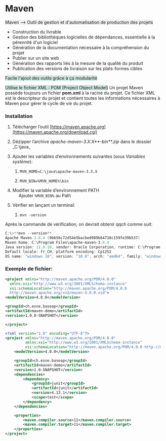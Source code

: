 # Maven

<span style="background:rgba(140, 140, 140, 0.12)">Maven --> Outil de gestion et d'automatisation de production des projets</span>
- Construction du livrable
- Gestion des bibliothèques logicielles de dépendances, essentielle à la pérennité d'un logiciel
- Génération de la documentation nécessaire à la compréhension du projet
- Publier sur un site web
- Génération des rapports liés à la mesure de la qualité du produit
- Publication des versions de livraison sur les plats-formes cibles

<span style="background:rgba(3, 135, 102, 0.2)">Facile l'ajout des outils grâce à ça modularité</span>

<span style="background:rgba(3, 135, 102, 0.2)">Utilise le fichier XML : POM (Project Object Model)</span>
Un projet Maven possède toujours un fichier **pom.xml** à la racine du projet. Ce fichier XML est le descripteur du projet et contient toutes les informations nécessaires à Maven pour gérer le cycle de vie du projet.

### Installation
1. Télécharger l’outil [https://maven.apache.org](https://maven.apache.org/download.cgi)
2. Dézipper l’archive _apache-maven-3.X.X**-bin**.zip_ dans le dossier _C:\java\_
3. Ajouter les variables d’environnements suivantes (sous _Variables système_):  
    1.  ```MVN_HOME=C:\java\apache-maven-3.X.X```
        
    2. ```MVN_BIN=%MVN_HOME%\bin```
        
4. Modifier la variable d’environnement PATH  
         Ajouter ```%MVN_BIN%``` au Path  
      
    
5. Vérifier en lançant un terminal:  
    1. ```mvn -version```

Après la commande de vérification, on devrait obtenir qqch comme suit:

```Powershell
C:\>**mvn --version**  
Apache Maven 3.8.4 (9b656c72d54e5bacbed989b64718c159fe39b537)  
Maven home: C:\Program Files\apache-maven-3.8.4  
Java version: 11.0.10, vendor: Oracle Corporation, runtime: C:\Program Files\Java\jdk-11.0.10  
Default locale: fr_CH, platform encoding: Cp1252  
OS name: "windows 10", version: "10.0", arch: "amd64", family: "windows"
```

### Exemple de fichier:

```XML
<project xmlns="http://maven.apache.org/POM/4.0.0"  
  xmlns:xsi="http://www.w3.org/2001/XMLSchema-instance"  
  xsi:schemaLocation="http://maven.apache.org/POM/4.0.0  
  http://maven.apache.org/xsd/maven-4.0.0.xsd">  
<modelVersion>4.0.0</modelVersion>

<groupId>ch.esne.baseap</groupId>  
<artifactId>maven-demo</artifactId>  
<version>1.0.0-SNAPSHOT</version>

</project>
```


```XML title:"Fichier Complet avet TestUnit"
<?xml version="1.0" encoding="UTF-8"?>
<project xmlns="http://maven.apache.org/POM/4.0.0"
         xmlns:xsi="http://www.w3.org/2001/XMLSchema-instance"
         xsi:schemaLocation="http://maven.apache.org/POM/4.0.0 http://maven.apache.org/xsd/maven-4.0.0.xsd">
    <modelVersion>4.0.0</modelVersion>

    <groupId>ch.esne.baseap</groupId>
    <artifactId>maven-demo</artifactId>
    <version>1.0-SNAPSHOT</version>
    <dependencies>
        <dependency>
            <groupId>junit</groupId>
            <artifactId>junit</artifactId>
            <version>4.13.1</version>
            <scope>test</scope>
        </dependency>
    </dependencies>

    <properties>
        <maven.compiler.source>11</maven.compiler.source>
        <maven.compiler.target>11</maven.compiler.target>
    </properties>
</project>
```